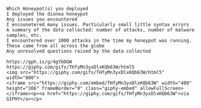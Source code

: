 
    Which Honeypot(s) you deployed
    I deployed the dionea honeypot
    Any issues you encountered
    I encounetered many issues. Particularly small little syntax errors
    A summary of the data collected: number of attacks, number of malware samples, etc.
    I encountered over 1000 attacks in the time my honeypot was running. These came from all across the globe
    Any unresolved questions raised by the data collected
    
    https://gph.is/g/4gYbOGW
    https://giphy.com/gifs/THfyMn3yxDlxKQb63W/html5
    <img src="https://giphy.com/gifs/THfyMn3yxDlxKQb63W/html5" width="800">
    <iframe src="https://giphy.com/embed/THfyMn3yxDlxKQb63W" width="480" height="266" frameBorder="0" class="giphy-embed" allowFullScreen></iframe><p><a href="https://giphy.com/gifs/THfyMn3yxDlxKQb63W">via GIPHY</a></p>
